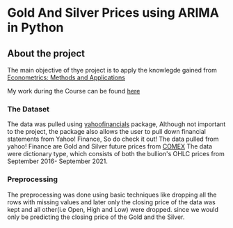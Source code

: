 # Gold And Silver Prices using ARIMA in Python

## About the project

The main objective of thye project is to apply the knowlegde gained from [Econometrics: Methods and Applications](https://www.coursera.org/learn/erasmus-econometrics) 

My work during the Course can be found [here](https://github.com/SanjayShetty01/Econometrics_Methods_and_Applications)

### The Dataset

The data was pulled using [yahoofinancials](https://pypi.org/project/yahoofinancials/) package, Although not important to the project, the package also allows the user to pull down financial statements from Yahoo! Finance, So do check it out! The data pulled from yahoo! Finance are Gold and Silver future prices from [COMEX](https://www.cmegroup.com/) The data were dictionary type, which consists of both the bullion's OHLC prices from September 2016- September 2021.

### Preprocessing

The preprocessing was done using basic techniques like dropping all the rows with missing values and later only the closing price of the data was kept and all other(i.e Open, High and Low) were dropped. since we would only be predicting the closing price of the Gold and the Silver.  
